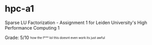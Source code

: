 # hpc-a1
Sparse LU Factorization - Assignment 1 for Leiden University's High Performance Computing 1

Grade: 5/10 <sub><sup>how the f*** lol this doesnt even work its just awful</sup></sub>
